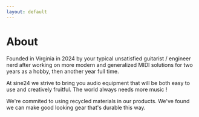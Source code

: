 ```yaml
---
layout: default
---
```

# About
Founded in Virginia in 2024 by your typical unsatisfied guitarist / engineer nerd after working on more modern and generalized MIDI solutions for two years as a hobby, then another year full time. 

At sine24 we strive to bring you audio equipment that will be both easy to use and creatively fruitful. The world always needs more music ! 

We're commited to using recycled materials in our products. We've found we can make good looking gear that's durable this way.
